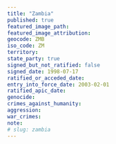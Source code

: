 ```yaml
---
title: "Zambia"
published: true
featured_image_path:
featured_image_attribution:
geocode: ZMB
iso_code: ZM
territory:
state_party: true
signed_but_not_ratified: false
signed_date: 1998-07-17
ratified_or_acceded_date:
entry_into_force_date: 2003-02-01
ratified_apic_date:
genocide:
crimes_against_humanity:
aggression:
war_crimes:
note:
# slug: zambia
---
```

